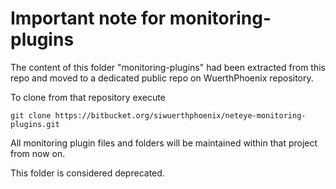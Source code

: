 # Important note for monitoring-plugins

The content of this folder "monitoring-plugins" had been extracted from this repo and moved to a dedicated public repo on WuerthPhoenix repository.

To clone from that repository execute
```
git clone https://bitbucket.org/siwuerthphoenix/neteye-monitoring-plugins.git
```

All monitoring plugin files and folders will be maintained within that project from now on.

This folder is considered deprecated.
